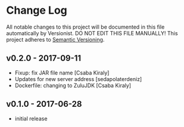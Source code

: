 # Change Log

All notable changes to this project will be documented in this file
automatically by Versionist. DO NOT EDIT THIS FILE MANUALLY!
This project adheres to [Semantic Versioning](http://semver.org/).

## v0.2.0 - 2017-09-11

* Fixup: fix JAR file name [Csaba Kiraly]
* Updates for new server address [sedapolaterdeniz]
* Dockerfile: changing to ZuluJDK [Csaba Kiraly]

## v0.1.0 - 2017-06-28

* initial release
